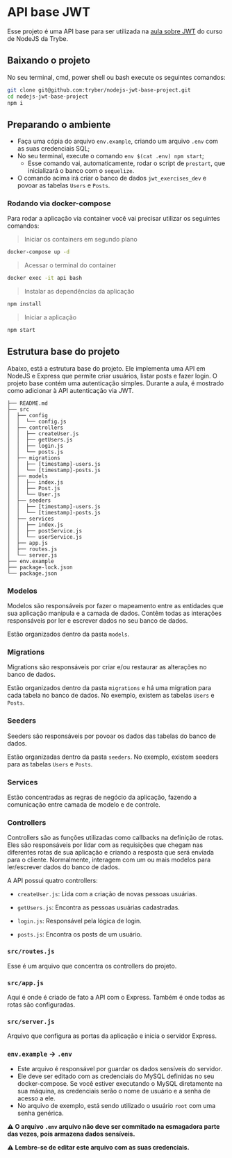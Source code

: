 # API base JWT

Esse projeto é uma API base para ser utilizada na [aula sobre JWT](https://app.betrybe.com/course/back-end/autenticacao-e-upload-de-arquivos/nodejs-jwt-json-web-token/acf1c24f-d531-4cf0-be9b-2384e37799d7/) do curso de NodeJS da Trybe.

## Baixando o projeto

No seu terminal, cmd, power shell ou bash execute os seguintes comandos:

```bash
git clone git@github.com:tryber/nodejs-jwt-base-project.git
cd nodejs-jwt-base-project
npm i
```

## Preparando o ambiente

- Faça uma cópia do arquivo `env.example`, criando um arquivo `.env` com as suas credenciais SQL;
- No seu terminal, execute o comando `env $(cat .env) npm start`;
  - Esse comando vai, automaticamente, rodar o script de `prestart`, que inicializará o banco com o `sequelize`.
- O comando acima irá criar o banco de dados `jwt_exercises_dev` e povoar as tabelas `Users` e `Posts`.

### Rodando via docker-compose

Para rodar a aplicação via container você vai precisar utilizar os seguintes comandos:

> Iniciar os containers em segundo plano

```bash
docker-compose up -d
```

> Acessar o terminal do container

```bash
docker exec -it api bash
```

> Instalar as dependências da aplicação

```bash
npm install
```

> Iniciar a aplicação

```bash
npm start
```

## Estrutura base do projeto

Abaixo, está a estrutura base do projeto. Ele implementa uma API em NodeJS e Express que permite criar usuários, listar posts e fazer login. O projeto base contém uma autenticação simples. Durante a aula, é mostrado como adicionar à API autenticação via JWT.

```text
├── README.md
├── src
│  ├── config
│  │  └── config.js
│  ├── controllers
│  │  ├── createUser.js
│  │  ├── getUsers.js  
│  │  ├── login.js
│  │  └── posts.js
│  ├── migrations
│  │  ├── [timestamp]-users.js
│  │  └── [timestamp]-posts.js
│  ├── models
│  │  ├── index.js
│  │  ├── Post.js
│  │  └── User.js
│  ├── seeders
│  │  ├── [timestamp]-users.js
│  │  └── [timestamp]-posts.js
│  ├── services
│  │  ├── index.js
│  │  ├── postService.js
│  │  └── userService.js
│  ├── app.js
│  ├── routes.js
│  └── server.js
├── env.example
├── package-lock.json
└── package.json
```

### Modelos

Modelos são responsáveis por fazer o mapeamento entre as entidades que sua aplicação manipula e a camada de dados. Contêm todas as interações responsáveis por ler e escrever dados no seu banco de dados.

Estão organizados dentro da pasta `models`.

### Migrations

Migrations são responsáveis por criar e/ou restaurar as alterações no banco de dados.

Estão organizados dentro da pasta `migrations` e há uma migration para cada tabela no banco de dados. No exemplo, existem as tabelas `Users` e `Posts`.

### Seeders

Seeders são responsáveis por povoar os dados das tabelas do banco de dados.

Estão organizadas dentro da pasta `seeders`. No exemplo, existem seeders para as tabelas `Users` e `Posts`.

### Services

Estão concentradas as regras de negócio da aplicação, fazendo a comunicação entre camada de modelo e de controle.

### Controllers

Controllers são as funções utilizadas como callbacks na definição de rotas.
Eles são responsáveis por lidar com as requisições que chegam nas diferentes rotas de sua aplicação e criando a resposta que será enviada para o cliente. Normalmente, interagem com um ou mais modelos para ler/escrever dados do banco de dados.

A API possui quatro controllers:

- `createUser.js`: Lida com a criação de novas pessoas usuárias.

- `getUsers.js`: Encontra as pessoas usuárias cadastradas.
  
- `login.js`: Responsável pela lógica de login.

- `posts.js`: Encontra os posts de um usuário.

### `src/routes.js`

Esse é um arquivo que concentra os controllers do projeto.

### `src/app.js`

Aqui é onde é criado de fato a API com o Express. Também é onde todas as rotas são configuradas.

### `src/server.js`

Arquivo que configura as portas da aplicação e inicia o servidor Express.

### `env.example` -> `.env`

- Este arquivo é responsável por guardar os dados sensíveis do servidor.
- Ele deve ser editado com as credenciais do MySQL definidas no seu docker-compose. Se você estiver executando o MySQL diretamente na sua máquina, as credenciais serão o nome de usuário e a senha de acesso a ele.
- No arquivo de exemplo, está sendo utilizado o usuário `root` com uma senha genérica.

**⚠️ O arquivo `.env` arquivo não deve ser commitado na esmagadora parte das vezes, pois armazena dados sensíveis.**

**⚠️ Lembre-se de editar este arquivo com as suas credenciais.**
